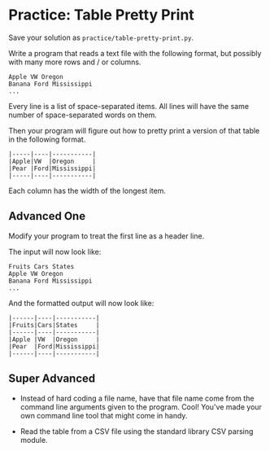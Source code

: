 # Practice: Table Pretty Print

Save your solution as `practice/table-pretty-print.py`.

Write a program that reads a text file with the following format, but possibly with many more rows and / or columns.

```
Apple VW Oregon
Banana Ford Mississippi
...
```

Every line is a list of space-separated items.
All lines will have the same number of space-separated words on them.

Then your program will figure out how to pretty print a version of that table in the following format.

```
|-----|----|-----------|
|Apple|VW  |Oregon     |
|Pear |Ford|Mississippi|
|-----|----|-----------|
```

Each column has the width of the longest item.

## Advanced One

Modify your program to treat the first line as a header line.

The input will now look like:

```
Fruits Cars States
Apple VW Oregon
Banana Ford Mississippi
...
```

And the formatted output will now look like:

```
|------|----|-----------|
|Fruits|Cars|States     |
|------|----|-----------|
|Apple |VW  |Oregon     |
|Pear  |Ford|Mississippi|
|------|----|-----------|
```

## Super Advanced

*   Instead of hard coding a file name, have that file name come from the command line arguments given to the program.
    Cool! You've made your own command line tool that might come in handy.

*   Read the table from a CSV file using the standard library CSV parsing module.
